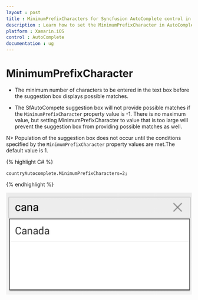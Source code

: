 ```yaml
---
layout : post
title : MinimumPrefixCharacters for Syncfusion AutoComplete control in Xamarin.iOS
description : Learn how to set the MinimumPrefixCharacter in AutoComplete
platform : Xamarin.iOS
control : AutoComplete
documentation : ug
---
```


# MinimumPrefixCharacter

* The minimum number of characters to be entered in the text box before the suggestion box displays possible matches. 

* The SfAutoCompete suggestion box will not provide possible matches if the `MinimumPrefixCharacter` property value is -1. There is no maximum value, but setting MinimumPrefixCharacter to value that is too large will prevent the suggestion box from providing possible matches as well.

N> Population of the suggestion box does not occur until the conditions specified by the `MinimumPrefixCharacter` property values are met.The default value is 1.

{% highlight C# %}

	countryAutocomplete.MinimumPrefixCharacters=2;

{% endhighlight %}

![](images/minimumprefixcharacter.png)
